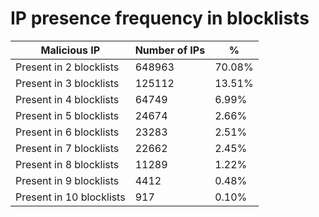 # IP presence frequency in blocklists
| Malicious IP | Number of IPs | % |
|----|----|----|
| Present in 2 blocklists | 648963 | 70.08% |
| Present in 3 blocklists | 125112 | 13.51% |
| Present in 4 blocklists | 64749 | 6.99% |
| Present in 5 blocklists | 24674 | 2.66% |
| Present in 6 blocklists | 23283 | 2.51% |
| Present in 7 blocklists | 22662 | 2.45% |
| Present in 8 blocklists | 11289 | 1.22% |
| Present in 9 blocklists | 4412 | 0.48% |
| Present in 10 blocklists | 917 | 0.10% |
